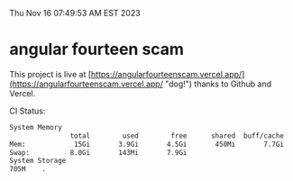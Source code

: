 Thu Nov 16 07:49:53 AM EST 2023

# angular fourteen scam


This project is live at [https://angularfourteenscam.vercel.app/](https://angularfourteenscam.vercel.app/ "dog!") thanks to Github and Vercel.

CI Status: 

```bash
System Memory
               total        used        free      shared  buff/cache   available
Mem:            15Gi       3.9Gi       4.5Gi       450Mi       7.7Gi        11Gi
Swap:          8.0Gi       143Mi       7.9Gi
System Storage
705M	.
```
```bash
